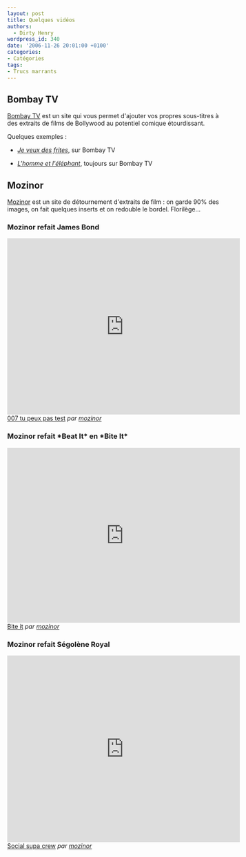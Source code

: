 ```yaml
---
layout: post
title: Quelques vidéos
authors:
  - Dirty Henry
wordpress_id: 340
date: '2006-11-26 20:01:00 +0100'
categories:
- Catégories
tags:
- Trucs marrants
---
```

<h2>Bombay TV</h2>

[Bombay TV](http://www.grapheine.com/bombaytv) est un site qui vous permet d'ajouter vos propres sous-titres à des extraits de films de Bollywood au potentiel comique étourdissant.

Quelques exemples :

- [*Je veux des frites*](http://www.grapheine.com/bombaytv/play_fr.php?id=1778726), sur Bombay TV

- [*L'homme et l'éléphant*](http://www.grapheine.com/bombaytv/play_fr.php?id=1779726), toujours sur Bombay TV

<h2>Mozinor</h2>

[Mozinor](http://www.mozinor.com/) est un site de détournement d'extraits de film : on garde 90% des images, on fait quelques inserts et on redouble le bordel. Florilège...

<h3>Mozinor refait James Bond</h3>

<iframe frameborder="0" width="540" height="408" src="http://www.dailymotion.com/embed/video/xxkxw?width=540"></iframe><br /><a href="http://www.dailymotion.com/video/xxkxw_007-tu-peux-pas-test_fun" target="_blank">007 tu peux pas test</a> <i>par <a href="http://www.dailymotion.com/mozinor" target="_blank">mozinor</a></i>

<h3>Mozinor refait *Beat It* en *Bite It*</h3>

<iframe frameborder="0" width="540" height="405" src="http://www.dailymotion.com/embed/video/x6jby?width=540"></iframe><br /><a href="http://www.dailymotion.com/video/x6jby_bite-it_news" target="_blank">Bite it</a> <i>par <a href="http://www.dailymotion.com/mozinor" target="_blank">mozinor</a></i>

<h3>Mozinor refait Ségolène Royal</h3>

<iframe frameborder="0" width="540" height="432" src="http://www.dailymotion.com/embed/video/x2rhb1?width=540"></iframe><br /><a href="http://www.dailymotion.com/video/x2rhb1_social-supa-crew_news" target="_blank">Social supa crew</a> <i>par <a href="http://www.dailymotion.com/mozinor" target="_blank">mozinor</a></i>
